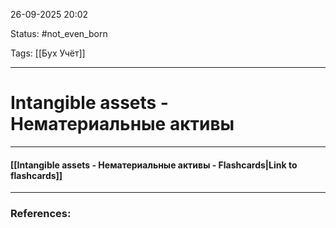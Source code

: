 
26-09-2025 20:02

Status: #not_even_born

Tags: [[Бух Учёт]]

---
# Intangible assets - Нематериальные активы


----
#### [[Intangible assets - Нематериальные активы - Flashcards|Link to flashcards]]



---
### References:

